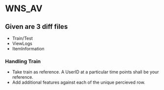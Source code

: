 # WNS_AV

## Given are 3 diff files
* Train/Test
* ViewLogs
* ItemInformation
### Handling Train 
* Take train as reference. A UserID at a particular time points shall be your reference. 
* Add additional features against each of the unique percieved row. 




